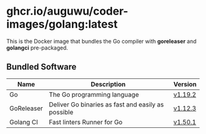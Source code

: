 # ghcr.io/auguwu/coder-images/golang:latest
This is the Docker image that bundles the Go compiler with **goreleaser** and **golangci** pre-packaged.

## Bundled Software
| Name       | Description                                        | Version               |
| ---------- | -------------------------------------------------- | --------------------- |
| Go         | The Go programming language                        | [v1.19.2][golang]     |
| GoReleaser | Deliver Go binaries as fast and easily as possible | [v1.12.3][goreleaser] |
| Golang CI  | Fast linters Runner for Go                         | [v1.50.1][golangci]   |

[goreleaser]: https://github.com/goreleaser/goreleaser/releases/tag/v1.13.1
[golangci]:   https://github.com/golangci/golangci-lint/releases/tag/v1.50.1
[golang]:     https://github.com/golang/go/releases/tag/go1.19.4
